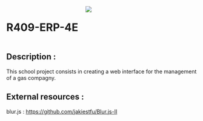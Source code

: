 <div style="display: flex;">
    <h1>R409-ERP-4E</h1>
    <img src="https://skillicons.dev/icons?i=html,css,js,jquery,php,mysql" id="skills" style="margin-left: 20px;">
</div>

## Description :
This school project consists in creating a web interface for the management of a gas compagny.

## External resources :
blur.js : https://github.com/jakiestfu/Blur.js-II

